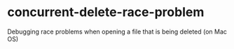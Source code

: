 # concurrent-delete-race-problem
Debugging race problems when opening a file that is being deleted (on Mac OS)
